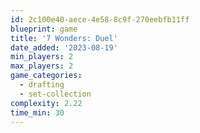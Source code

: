 ```yaml
---
id: 2c100e40-aece-4e58-8c9f-270eebfb11ff
blueprint: game
title: '7 Wonders: Duel'
date_added: '2023-08-19'
min_players: 2
max_players: 2
game_categories:
  - drafting
  - set-collection
complexity: 2.22
time_min: 30
---
```

